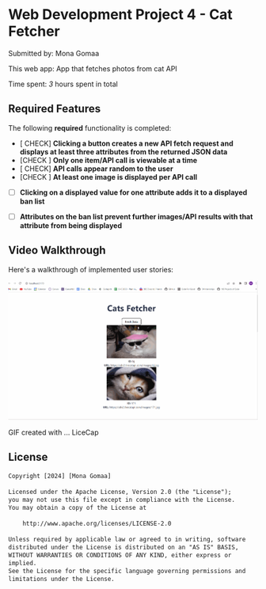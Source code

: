 # Web Development Project 4 - Cat Fetcher

Submitted by: Mona Gomaa

This web app: App that fetches photos from cat API

Time spent: *3* hours spent in total

## Required Features

The following **required** functionality is completed:

- [ CHECK] **Clicking a button creates a new API fetch request and displays at least three attributes from the returned JSON data**
- [CHECK ] **Only one item/API call is viewable at a time**
- [ CHECK] **API calls appear random to the user**
- [CHECK ] **At least one image is displayed per API call**
- [ ] **Clicking on a displayed value for one attribute adds it to a displayed ban list**
- [ ] **Attributes on the ban list prevent further images/API results with that attribute from being displayed**


## Video Walkthrough

Here's a walkthrough of implemented user stories:

<img src='https://github.com/mona-1414/proj-04/blob/main/project-04.gif' title='Video Walkthrough' width='' alt='Video Walkthrough' />

<!-- Replace this with whatever GIF tool you used! -->
GIF created with ...  LiceCap


## License

    Copyright [2024] [Mona Gomaa]

    Licensed under the Apache License, Version 2.0 (the "License");
    you may not use this file except in compliance with the License.
    You may obtain a copy of the License at

        http://www.apache.org/licenses/LICENSE-2.0

    Unless required by applicable law or agreed to in writing, software
    distributed under the License is distributed on an "AS IS" BASIS,
    WITHOUT WARRANTIES OR CONDITIONS OF ANY KIND, either express or implied.
    See the License for the specific language governing permissions and
    limitations under the License.
